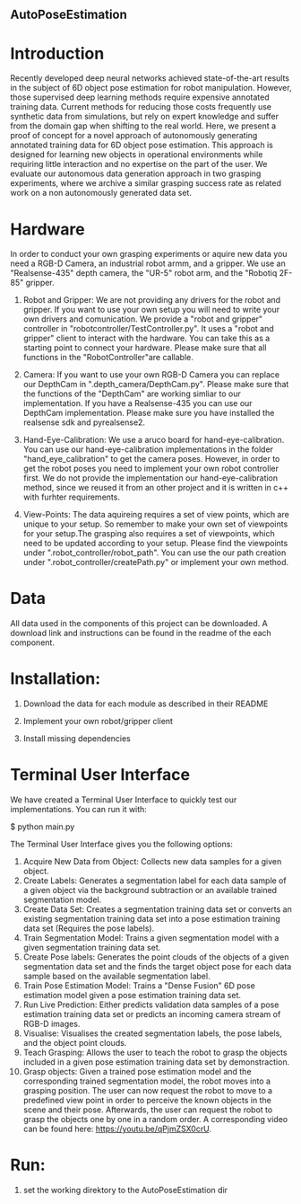 ## AutoPoseEstimation

# Introduction
Recently developed deep neural networks achieved state-of-the-art results in the subject of 6D object pose estimation for robot manipulation. However, those supervised deep learning methods require expensive annotated training data. Current methods for reducing those costs frequently use synthetic data from simulations, but rely on expert knowledge and suffer from the domain gap when shifting to the real world. Here, we present a proof of concept for a novel approach of autonomously generating annotated training data for 6D object pose estimation. This approach is designed for learning new objects in operational environments while requiring little interaction and no expertise on the part of the user. We evaluate our autonomous data generation approach in two grasping experiments, where we archive a similar grasping success rate as related work on a non autonomously generated data set. 

# Hardware
In order to conduct your own grasping experiments or aquire new data you need a RGB-D Camera, an industrial robot armm, and a gripper. We use an "Realsense-435" depth camera, the "UR-5" robot arm, and the "Robotiq 2F-85" gripper. 

1. Robot and Gripper: We are not providing any drivers for the robot and gripper. If you want to use your own setup you will need to write your own drivers and comunication. We provide a "robot and gripper" controller in "robotcontroller/TestController.py". It uses a "robot and gripper" client to interact with the hardware. You can take this as a starting point to connect your hardware. Please make sure that all functions in the "RobotController"are callable. 
 
2. Camera: If you want to use your own RGB-D Camera you can replace our DepthCam in ".depth_camera/DepthCam.py". Please make sure that the functions of the "DepthCam" are working simliar to our implementation. If you have a Realsense-435 you can use our DepthCam implementation. Please make sure you have installed the realsense sdk and pyrealsense2.

3. Hand-Eye-Calibration: We use a aruco board for hand-eye-calibration. You can use our hand-eye-calibration implementations in the folder "hand_eye_calibration" to get the camera poses. However, in order to get the robot poses you need to implement your own robot controller first. We do not provide the implementation our hand-eye-calibration method, since we reused it from an other project and it is written in c++ with furhter requirements. 

4. View-Points: The data aquireing requires a set of view points, which are unique to your setup. So remember to make your own set of viewpoints for your setup.The grasping also requires a set of viewpoints, which need to be updated according to your setup. Please find the viewpoints under ".robot_controller/robot_path". You can use the our path creation under ".robot_controller/createPath.py" or implement your own method. 

# Data
All data used in the components of this project can be downloaded. A download link and instructions can be found in the readme of the each component.


# Installation:

1. Download the data for each module as described in their README

2. Implement your own robot/gripper client

3. Install missing dependencies


# Terminal User Interface
We have created a Terminal User Interface to quickly test our implementations. You can run it with:

$ python main.py

The Terminal User Interface gives you the following options:
1. Acquire New Data from Object: Collects new data samples for a given object.
2. Create Labels: Generates a segmentation label for each data sample of a given object via the background subtraction or an available trained segmentation model.
3. Create Data Set: Creates a segmentation training data set or converts an existing segmentation training data set into a pose estimation training data set (Requires the pose labels).
4. Train Segmentation Model: Trains a given segmentation model with a given segmentation training data set. 
5. Create Pose labels: Generates the point clouds of the objects of a given segmentation data set and the finds the target object pose for each data sample based on the available segmentation label. 
6. Train Pose Estimation Model: Trains a "Dense Fusion" 6D pose estimation model given a pose estimation training data set. 
7. Run Live Prediction: Either predicts validation data samples of a pose estimation training data set or predicts an incoming camera stream of RGB-D images.
8. Visualise: Visualises the created segmentation labels, the pose labels, and the object point clouds. 
9. Teach Grasping: Allows the user to teach the robot to grasp the objects included in a given pose estimation training data set by demonstraction.
10. Grasp objects: Given a trained pose estimation model and the corresponding trained segmentation model, the robot moves into a grasping position. The user can now request the robot to move to a predefined view point in order to perceive the known objects in the scene and their pose. Afterwards, the user can request the robot to grasp the objects one by one in a random order. A corresponding video can be found here: https://youtu.be/qPjmZSX0crU.





# Run:

1. set the working direktory to the AutoPoseEstimation dir


